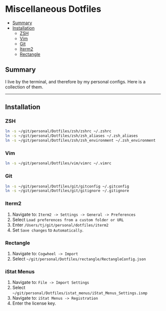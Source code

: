 # Miscellaneous Dotfiles

* [Summary](#summary)
* [Installation](#installation)
    - [ZSH](#zsh)
    - [Vim](#vim)
    - [Git](#git)
    - [Iterm2](#iterm2)
    - [Rectangle](#rectangle)

## Summary

I live by the terminal, and therefore by my personal configs. Here is a collection of them.

<hr>

## Installation

### ZSH

```bash
ln -s ~/git/personal/Dotfiles/zsh/zshrc ~/.zshrc
ln -s ~/git/personal/Dotfiles/zsh/zsh_aliases ~/.zsh_aliases
ln -s ~/git/personal/Dotfiles/zsh/zsh_environment ~/.zsh_environment
```

### Vim

```bash
ln -s ~/git/personal/Dotfiles/vim/vimrc ~/.vimrc
```

### Git

```bash
ln -s ~/git/personal/Dotfiles/git/gitconfig ~/.gitconfig
ln -s ~/git/personal/Dotfiles/git/gitignore ~/.gitignore
```

### Iterm2

1. Navigate to: `Iterm2 -> Settings -> General -> Preferences`
2. Select `Load preferences from a custom folder or URL`
3. Enter `/Users/tj/git/personal/dotfiles/iterm2`
4. Set `Save changes` to `Automatically`. 

### Rectangle

1. Navigate to: `Cogwheel -> Import`
2. Select `~/git/personal/Dotfiles/rectangle/RectangleConfig.json`

### iStat Menus

1. Navigate to: `File -> Import Settings`
2. Select `~/git/personal/Dotfiles/istat_menus/iStat_Menus_Settings.ismp`
3. Navigate to: `iStat Menus -> Registration`
4. Enter the license key. 
